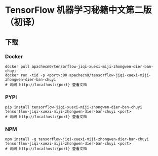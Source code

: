 # TensorFlow 机器学习秘籍中文第二版（初译）

## 下载

### Docker

```
docker pull apachecn0/tensorflow-jiqi-xuexi-miji-zhongwen-dier-ban-chuyi
docker run -tid -p <port>:80 apachecn0/tensorflow-jiqi-xuexi-miji-zhongwen-dier-ban-chuyi
# 访问 http://localhost:{port} 查看文档
```

### PYPI

```
pip install tensorflow-jiqi-xuexi-miji-zhongwen-dier-ban-chuyi
tensorflow-jiqi-xuexi-miji-zhongwen-dier-ban-chuyi <port>
# 访问 http://localhost:{port} 查看文档
```

### NPM

```
npm install -g tensorflow-jiqi-xuexi-miji-zhongwen-dier-ban-chuyi
tensorflow-jiqi-xuexi-miji-zhongwen-dier-ban-chuyi <port>
# 访问 http://localhost:{port} 查看文档
```